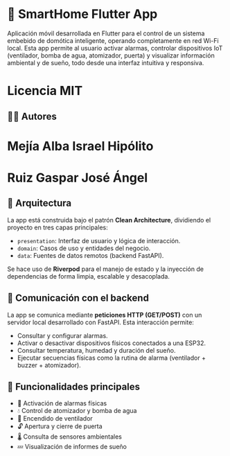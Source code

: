 

# 📱 SmartHome Flutter App

Aplicación móvil desarrollada en Flutter para el control de un sistema embebido de domótica inteligente, operando completamente en red Wi-Fi local. Esta app permite al usuario activar alarmas, controlar dispositivos IoT (ventilador, bomba de agua, atomizador, puerta) y visualizar información ambiental y de sueño, todo desde una interfaz intuitiva y responsiva.

# Licencia MIT

## 👨‍💻 Autores
# Mejía Alba Israel Hipólito 

# Ruiz Gaspar José Ángel


## 🧠 Arquitectura

La app está construida bajo el patrón **Clean Architecture**, dividiendo el proyecto en tres capas principales:

- `presentation`: Interfaz de usuario y lógica de interacción.
- `domain`: Casos de uso y entidades del negocio.
- `data`: Fuentes de datos remotos (backend FastAPI).

Se hace uso de **Riverpod** para el manejo de estado y la inyección de dependencias de forma limpia, escalable y desacoplada.

## 🔌 Comunicación con el backend

La app se comunica mediante **peticiones HTTP (GET/POST)** con un servidor local desarrollado con FastAPI. Esta interacción permite:

- Consultar y configurar alarmas.
- Activar o desactivar dispositivos físicos conectados a una ESP32.
- Consultar temperatura, humedad y duración del sueño.
- Ejecutar secuencias físicas como la rutina de alarma (ventilador + buzzer + atomizador).

## 📲 Funcionalidades principales

- 🔔 Activación de alarmas físicas
- 💧 Control de atomizador y bomba de agua
- 💨 Encendido de ventilador
- 🔓 Apertura y cierre de puerta
- 🌡️ Consulta de sensores ambientales
- 💤 Visualización de informes de sueño
 

